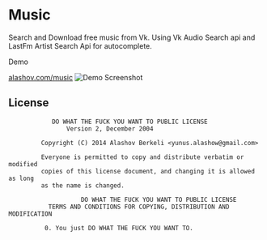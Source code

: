 Music
=====

Search and Download free music from Vk. Using Vk Audio Search api and LastFm Artist Search Api for autocomplete.

Demo

[alashov.com/music](http://alashov.com/music)
![Demo Screenshot](http://i.imgur.com/VRUmLW8.jpg)

## License

                DO WHAT THE FUCK YOU WANT TO PUBLIC LICENSE
                    Version 2, December 2004

             Copyright (C) 2014 Alashov Berkeli <yunus.alashow@gmail.com>

             Everyone is permitted to copy and distribute verbatim or modified
             copies of this license document, and changing it is allowed as long
             as the name is changed.

                        DO WHAT THE FUCK YOU WANT TO PUBLIC LICENSE
               TERMS AND CONDITIONS FOR COPYING, DISTRIBUTION AND MODIFICATION

              0. You just DO WHAT THE FUCK YOU WANT TO.
